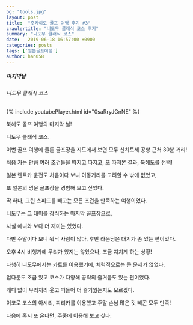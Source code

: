 ```yaml
---
bg: "tools.jpg"
layout: post
title:  "홋카이도 골프 여행 후기 #3"
crawlertitle: "니도무 클래식 코스 후기"
summary: "니도무 클래식 코스"
date:   2019-06-18 16:57:00 +0900
categories: posts
tags: ['일본골프여행']
author: han058
---
```

##### 마지막날
###### 니도무 클래식 코스
{% include youtubePlayer.html id="0saRryJGnNE" %}

북해도 골프 여행의 마지막 날!

니도무 클래식 코스.

이번 골프 여행에 들른 골프장을 지도에서 보면 모두 신치토세 공항 근처 30분 거리!

처음 가는 만큼 여러 조건들을 따지고 따지고, 또 따져본 결과, 북해도를 선택!
	
일본 렌트카 운전도 처음이다 보니 이동거리를 고려할 수 밖에 없었고,
	
또 일본의 명문 골프장을 경험해 보고 싶었다.

딱 하나, 그린 스피드를 빼고는 모든 조건을 만족하는 여행이었다.

니도무는 그 대미를 장식하는 마지막 골프장으로,

사실 에니와 보다 더 재미는 있었다.

다만 주말이다 보니 워낙 사람이 많아, 후반 라운딩은 대기가 좀 있는 편이었다.

오후 4시 비행기에 무리가 있지는 않았으나, 조금 지치게 하는 상황!

다행히 니도무에서는 카트를 이용했기에, 체력적으로는 큰 문제가 없었다.

업다운도 조금 있고 코스가 다양해 공략의 즐거움도 있는 편이었다.

캐디 없이 우리끼리 웃고 떠들어 더 즐거웠는지도 모르겠다.

이코로 코스의 아시리, 피리카를 이용했고 주말 손님 많은 것 빼곤 모두 만족!

다음에 혹시 또 온다면, 주중에 이용해 보고 싶다. 
